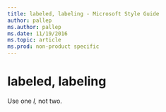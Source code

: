 ```yaml
---
title: labeled, labeling - Microsoft Style Guide
author: pallep
ms.author: pallep
ms.date: 11/19/2016
ms.topic: article
ms.prod: non-product specific
---
```


# labeled, labeling

Use one *l,* not two.
